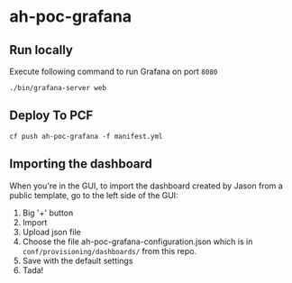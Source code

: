 # ah-poc-grafana

## Run locally

Execute following command to run Grafana on port `8080`

`./bin/grafana-server web`

## Deploy To PCF

`cf push ah-poc-grafana -f manifest.yml`

## Importing the dashboard

When you're in the GUI, to import the dashboard created by Jason from a public template, go to the left side 
of the GUI:

1. Big '+' button
2. Import
3. Upload json file
4. Choose the file ah-poc-grafana-configuration.json which is in `conf/provisioning/dashboards/` from this repo.
5. Save with the default settings
6. Tada!
